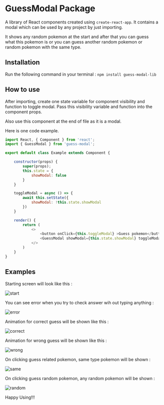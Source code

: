 # GuessModal Package
A library of React components created using `create-react-app`. It contains a modal which can be used by any project by just importing.

It shows any random pokemon at the start and after that you can guess what this pokemon is or you can guess another random pokemon or random pokemon with the same type.
## Installation
Run the following command in your terminal : `npm install guess-modal-lib`
## How to use
After importing, create one state variable for component visibility and function to toggle modal.
Pass this visibility variable and function into the component props.

Also use this component at the end of file as it is a modal.

Here is one code example.

```javascript
import React, { Component } from 'react';
import { GuessModal } from 'guess-modal';

export default class Example extends Component {

    constructor(props) {
        super(props);
        this.state = {
            showModal: false
        }
    }

    toggleModal = async () => {
        await this.setState({
            showModal: !this.state.showModal
        })
    }

    render() {
        return (
            <>
                <button onClick={this.toggleModal} >Guess pokemon</button>
                <GuessModal showModal={this.state.showModal} toggleModal={this.toggleModal} />
            </>
        )
    }
}
```

## Examples
Starting screen will look like this :

![start](/samples/start.png)

You can see error when you try to check answer wih out typing anything :

![error](/samples/error.png)

Animation for correct guess will be shown like this :

![correct](/samples/correct.png)

Animation for wrong guess will be shown like this :

![wrong](/samples/wrong.png)

On clicking guess related pokemon, same type pokemon will be shown :

![same](/samples/same.png)

On clicking guess random pokemon, any random pokemon will be shown :

![random](/samples/random.png)


Happy Using!!!